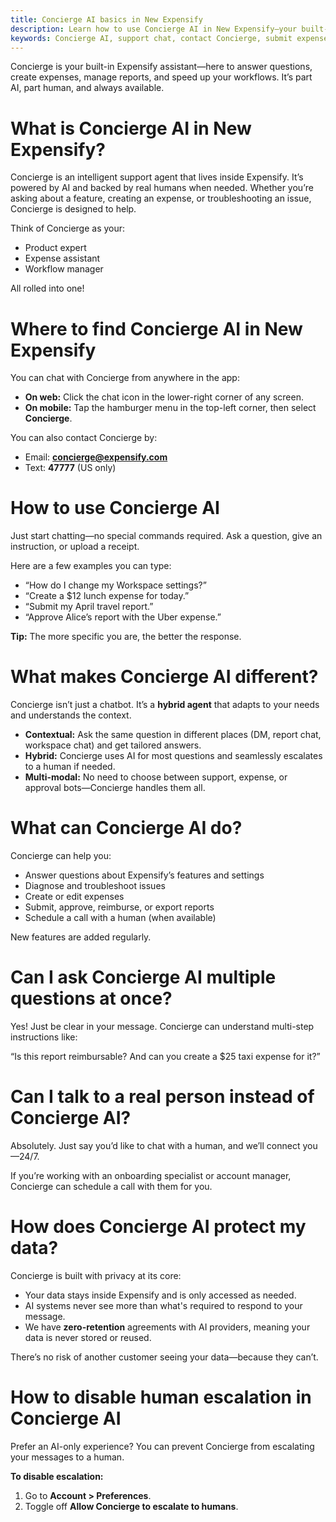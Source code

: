 ```yaml
---
title: Concierge AI basics in New Expensify
description: Learn how to use Concierge AI in New Expensify—your built-in support agent, workflow manager, and expense assistant.
keywords: Concierge AI, support chat, contact Concierge, submit expenses, approve reports, AI help, human support, disable escalation
---
```


<div id="new-expensify" markdown="1">

Concierge is your built-in Expensify assistant—here to answer questions, create expenses, manage reports, and speed up your workflows. It’s part AI, part human, and always available.

# What is Concierge AI in New Expensify?

Concierge is an intelligent support agent that lives inside Expensify. It’s powered by AI and backed by real humans when needed. Whether you’re asking about a feature, creating an expense, or troubleshooting an issue, Concierge is designed to help.

Think of Concierge as your:
- Product expert  
- Expense assistant  
- Workflow manager  

All rolled into one!

# Where to find Concierge AI in New Expensify

You can chat with Concierge from anywhere in the app:

- **On web:** Click the chat icon in the lower-right corner of any screen.  
- **On mobile:** Tap the hamburger menu in the top-left corner, then select **Concierge**.

You can also contact Concierge by:
- Email: **concierge@expensify.com**  
- Text: **47777** (US only)

# How to use Concierge AI

Just start chatting—no special commands required. Ask a question, give an instruction, or upload a receipt.

Here are a few examples you can type:
- “How do I change my Workspace settings?”  
- “Create a $12 lunch expense for today.”  
- “Submit my April travel report.”  
- “Approve Alice’s report with the Uber expense.”

**Tip:** The more specific you are, the better the response.

# What makes Concierge AI different?

Concierge isn’t just a chatbot. It’s a **hybrid agent** that adapts to your needs and understands the context.

- **Contextual:** Ask the same question in different places (DM, report chat, workspace chat) and get tailored answers.  
- **Hybrid:** Concierge uses AI for most questions and seamlessly escalates to a human if needed.  
- **Multi-modal:** No need to choose between support, expense, or approval bots—Concierge handles them all.

# What can Concierge AI do?

Concierge can help you:
- Answer questions about Expensify’s features and settings  
- Diagnose and troubleshoot issues  
- Create or edit expenses  
- Submit, approve, reimburse, or export reports  
- Schedule a call with a human (when available)

New features are added regularly.

# Can I ask Concierge AI multiple questions at once?

Yes! Just be clear in your message. Concierge can understand multi-step instructions like:

“Is this report reimbursable? And can you create a $25 taxi expense for it?”

# Can I talk to a real person instead of Concierge AI?

Absolutely. Just say you’d like to chat with a human, and we’ll connect you—24/7.

If you’re working with an onboarding specialist or account manager, Concierge can schedule a call with them for you.

# How does Concierge AI protect my data?

Concierge is built with privacy at its core:
- Your data stays inside Expensify and is only accessed as needed.  
- AI systems never see more than what's required to respond to your message.  
- We have **zero-retention** agreements with AI providers, meaning your data is never stored or reused.

There’s no risk of another customer seeing your data—because they can’t.

# How to disable human escalation in Concierge AI

Prefer an AI-only experience? You can prevent Concierge from escalating your messages to a human.

**To disable escalation:**
1. Go to **Account > Preferences**.  
2. Toggle off **Allow Concierge to escalate to humans**.

</div>
